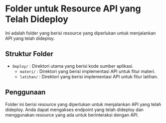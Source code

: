 # Folder untuk Resource API yang Telah Dideploy

Ini adalah folder yang berisi resource yang diperlukan untuk menjalankan API yang telah dideploy.

## Struktur Folder

- `Deploy/` : Direktori utama yang berisi kode sumber aplikasi.
  - `materi/` : Direktori yang berisi implementasi API untuk fitur materi.
  - `latihan/` : Direktori yang berisi implementasi API untuk fitur latihan.

## Penggunaan

Folder ini berisi resource yang diperlukan untuk menjalankan API yang telah dideploy. Anda dapat mengakses endpoint yang telah dideploy dan menggunakan resource yang ada untuk berinteraksi dengan API.
